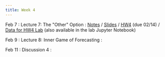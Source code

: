 ```yaml
---
title: Week 4
---
```


Feb 7
: Lecture 7: The "Other" Option
    : [Notes](/lectures/lec7-other-option) / [Slides](https://docs.google.com/presentation/d/1-oYaOtcpfxfCFEup3KAnmQfP6PReI-bDVmYGhwQEbpo/edit#slide=id.p) / [HW4](/assets/hw4.pdf) (due 02/14) / [Data for HW4 Lab](/assets/scraped_games_2020-21.csv) (also available in the lab Jupyter Notebook)

Feb 9
: Lecture 8: Inner Game of Forecasting
    :  

Feb 11
: Discussion 4
    :   
